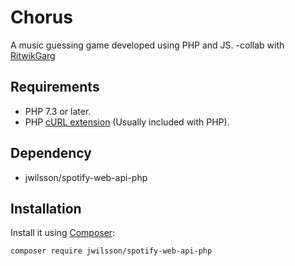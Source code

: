 # Chorus
A music guessing game developed using PHP and JS. -collab with [RitwikGarg](https://github.com/ritwikgarg)


## Requirements
* PHP 7.3 or later.
* PHP [cURL extension](http://php.net/manual/en/book.curl.php) (Usually included with PHP).

## Dependency
* jwilsson/spotify-web-api-php

## Installation
Install it using [Composer](https://getcomposer.org/):

```sh
composer require jwilsson/spotify-web-api-php
```
